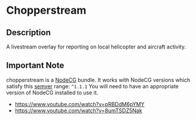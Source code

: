 # Chopperstream

## Description

A livestream overlay for reporting on local helicopter and aircraft activity.

## Important Note

chopperstream is a [NodeCG](http://github.com/nodecg/nodecg) bundle. 
It works with NodeCG versions which satisfy this [semver](https://docs.npmjs.com/getting-started/semantic-versioning) range: `^1.1.1`
You will need to have an appropriate version of NodeCG installed to use it.



* https://www.youtube.com/watch?v=pRBDdM6pYMY
* https://www.youtube.com/watch?v=8umTSDZ5Nak
